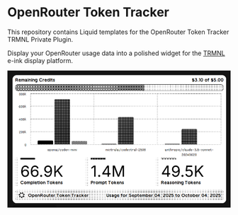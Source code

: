 # OpenRouter Token Tracker

This repository contains Liquid templates for the OpenRouter Token Tracker TRMNL Private Plugin. 

Display your OpenRouter usage data into a polished widget for the [TRMNL](https://usetrmnl.com) e-ink display platform. 

![OpenRouter Token Tracker app preview](openrouter-token-tracker.png)